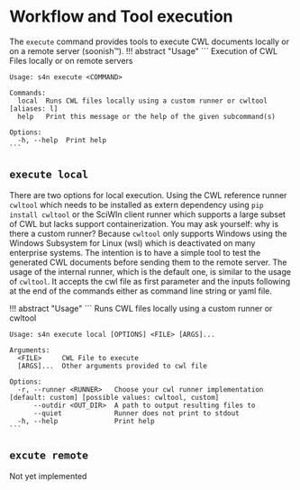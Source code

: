 # Workflow and Tool execution
The `execute` command provides tools to execute CWL documents locally or on a remote server (soonish™).
!!! abstract "Usage"
    ```
    Execution of CWL Files locally or on remote servers

    Usage: s4n execute <COMMAND>

    Commands:
      local  Runs CWL files locally using a custom runner or cwltool [aliases: l]
      help   Print this message or the help of the given subcommand(s)

    Options:
      -h, --help  Print help
    ```

## `execute local`
There are two options for local execution. Using the CWL reference runner `cwltool` which needs to be installed as extern dependency using `pip install cwltool` or the SciWIn client runner which supports a large subset of CWL but lacks support containerization. You may ask yourself: why is there a custom runner? Because `cwltool` only supports Windows using the Windows Subsystem for Linux (wsl) which is deactivated on many enterprise systems. The intention is to have a simple tool to test the generated CWL documents before sending them to the remote server.
The usage of the internal runner, which is the default one, is similar to the usage of `cwltool`. It accepts the cwl file as first parameter and the inputs following at the end of the commands either as command line string or yaml file.

!!! abstract "Usage"
    ```
    Runs CWL files locally using a custom runner or cwltool

    Usage: s4n execute local [OPTIONS] <FILE> [ARGS]...

    Arguments:
      <FILE>     CWL File to execute
      [ARGS]...  Other arguments provided to cwl file

    Options:
      -r, --runner <RUNNER>   Choose your cwl runner implementation [default: custom] [possible values: cwltool, custom]
          --outdir <OUT_DIR>  A path to output resulting files to
          --quiet             Runner does not print to stdout
      -h, --help              Print help
    ```


## `excute remote`
Not yet implemented